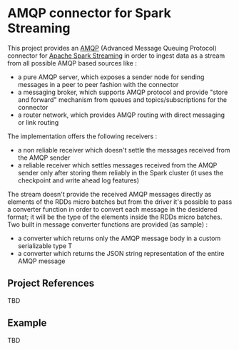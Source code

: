 # AMQP connector for Spark Streaming

This project provides an [AMQP](https://www.amqp.org/) (Advanced Message Queuing Protocol) connector for [Apache Spark Streaming](http://spark.apache.org/streaming/) in order to ingest data as a stream from all possible AMQP based sources like :

* a pure AMQP server, which exposes a sender node for sending messages in a peer to peer fashion with the connector
* a messaging broker, which supports AMQP protocol and provide "store and forward" mechanism from queues and topics/subscriptions for the connector
* a router network, which provides AMQP routing with direct messaging or link routing

The implementation offers the following receivers :

* a non reliable receiver which doesn't settle the messages received from the AMQP sender 
* a reliable receiver which settles messages received from the AMQP sender only after storing them reliably in the Spark cluster (it uses the checkpoint and write ahead log features)

The stream doesn't provide the received AMQP messages directly as elements of the RDDs micro batches but from the driver it's possible to pass a converter function in order to convert each message in the desidered format; it will be the type of the elements inside the RDDs micro batches. Two built in message converter functions are provided (as sample) :

* a converter which returns only the AMQP message body in a custom serializable type T
* a converter which returns the JSON string representation of the entire AMQP message

## Project References

TBD

## Example

TBD
